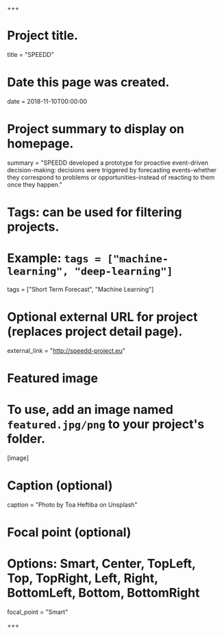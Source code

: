 +++
# Project title.
title = "SPEEDD"

# Date this page was created.
date = 2018-11-10T00:00:00

# Project summary to display on homepage.
summary = "SPEEDD developed a prototype for proactive event-driven decision-making: decisions were triggered by forecasting events-whether they correspond to problems or opportunities-instead of reacting to them once they happen."

# Tags: can be used for filtering projects.
# Example: `tags = ["machine-learning", "deep-learning"]`
tags = ["Short Term Forecast", "Machine Learning"]

# Optional external URL for project (replaces project detail page).
external_link = "http://speedd-project.eu"

# Featured image
# To use, add an image named `featured.jpg/png` to your project's folder. 
[image]
  # Caption (optional)
  caption = "Photo by Toa Heftiba on Unsplash"

  # Focal point (optional)
  # Options: Smart, Center, TopLeft, Top, TopRight, Left, Right, BottomLeft, Bottom, BottomRight
  focal_point = "Smart"

+++